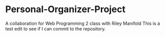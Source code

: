 # Personal-Organizer-Project
A collaboration for Web Programming 2 class with Riley Manifold
This is a test edit to see if I can commit to the repository.
